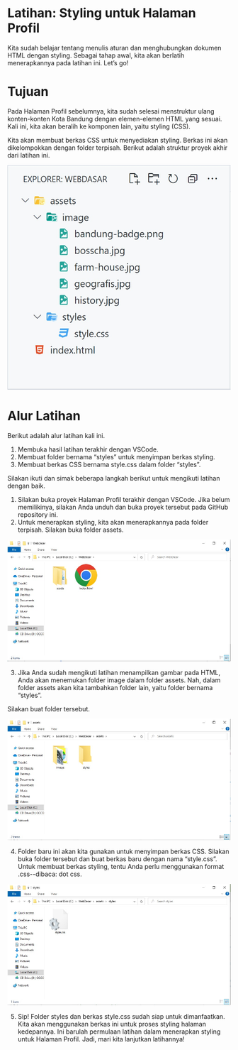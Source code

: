 # Latihan: Styling untuk Halaman Profil
Kita sudah belajar tentang menulis aturan dan menghubungkan dokumen HTML dengan styling. Sebagai tahap awal, kita akan berlatih menerapkannya pada latihan ini. Let’s go! 

# Tujuan
Pada Halaman Profil sebelumnya, kita sudah selesai menstruktur ulang konten-konten Kota Bandung dengan elemen-elemen HTML yang sesuai. Kali ini, kita akan beralih ke komponen lain, yaitu styling (CSS).

Kita akan membuat berkas CSS untuk menyediakan styling. Berkas ini akan dikelompokkan dengan folder terpisah. Berikut adalah struktur proyek akhir dari latihan ini.

![Alt text](image-1.png)

# Alur Latihan
Berikut adalah alur latihan kali ini.

1. Membuka hasil latihan terakhir dengan VSCode.
2. Membuat folder bernama “styles” untuk menyimpan berkas styling.
3. Membuat berkas CSS bernama style.css dalam folder “styles”.

Silakan ikuti dan simak beberapa langkah berikut untuk mengikuti latihan dengan baik.

1. Silakan buka proyek Halaman Profil terakhir dengan VSCode. Jika belum memilikinya, silakan Anda unduh dan buka proyek tersebut pada GitHub repository ini.
2. Untuk menerapkan styling, kita akan menerapkannya pada folder terpisah. Silakan buka folder assets.

![Alt text](image-2.png)

3. Jika Anda sudah mengikuti latihan menampilkan gambar pada HTML, Anda akan menemukan folder image dalam folder assets. Nah, dalam folder assets akan kita tambahkan folder lain, yaitu folder bernama “styles”.

Silakan buat folder tersebut.

![Alt text](image-3.png)

4. Folder baru ini akan kita gunakan untuk menyimpan berkas CSS. Silakan buka folder tersebut dan buat berkas baru dengan nama “style.css”. Untuk membuat berkas styling, tentu Anda perlu menggunakan format .css--dibaca: dot css.

![Alt text](image-4.png)

5. Sip! Folder styles dan berkas style.css sudah siap untuk dimanfaatkan. Kita akan menggunakan berkas ini untuk proses styling halaman kedepannya.
Ini barulah permulaan latihan dalam menerapkan styling untuk Halaman Profil. Jadi, mari kita lanjutkan latihannya!